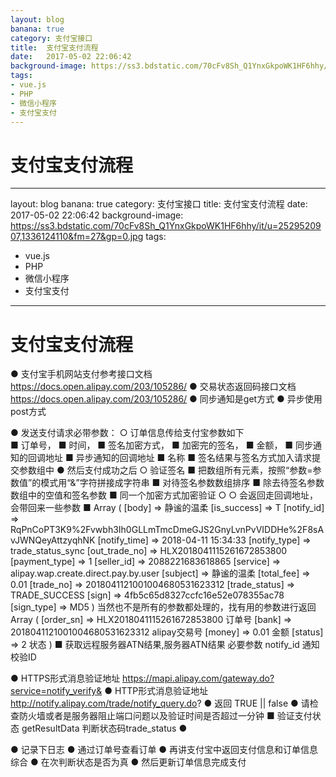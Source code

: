 ```yaml
---
layout: blog
banana: true
category: 支付宝接口
title:  支付宝支付流程
date:   2017-05-02 22:06:42
background-image: https://ss3.bdstatic.com/70cFv8Sh_Q1YnxGkpoWK1HF6hhy/it/u=2529520907,1336124110&fm=27&gp=0.jpg
tags:
- vue.js
- PHP
- 微信小程序
- 支付宝支付
---
```


# 支付宝支付流程

 ---
layout: blog
banana: true
category: 支付宝接口
title:  支付宝支付流程
date:   2017-05-02 22:06:42
background-image: https://ss3.bdstatic.com/70cFv8Sh_Q1YnxGkpoWK1HF6hhy/it/u=2529520907,1336124110&fm=27&gp=0.jpg
tags:
- vue.js
- PHP
- 微信小程序
- 支付宝支付
---

# 支付宝支付流程

● 支付宝手机网站支付参考接口文档  https://docs.open.alipay.com/203/105286/
● 交易状态返回码接口文档  https://docs.open.alipay.com/203/105286/
● 同步通知是get方式
● 异步使用post方式

● 发送支付请求必带参数：
○ 订单信息传给支付宝参数如下  
■ 订单号，
■ 时间，
■ 签名加密方式，
■ 加密完的签名，
■ 金额，
■ 同步通知的回调地址
■ 异步通知的回调地址
■ 名称
■ 签名结果与签名方式加入请求提交参数组中
● 然后支付成功之后
○ 验证签名
■ 把数组所有元素，按照“参数=参数值”的模式用“&”字符拼接成字符串
■ 对待签名参数数组排序
■ 除去待签名参数数组中的空值和签名参数
■ 同一个加密方式加密验证
○ 
○ 会返回走回调地址，会带回来一些参数
■ Array
   (
	    [body] => 静谧的温柔
	    [is_success] => T
	    [notify_id] => RqPnCoPT3K9%2Fvwbh3Ih0GLLmTmcDmeGJS2GnyLvnPvVIDDHe%2F8sAvJWNQeyAttzyqhNK
	    [notify_time] => 2018-04-11 15:34:33
	    [notify_type] => trade_status_sync
	    [out_trade_no] => HLX2018041115261672853800
	    [payment_type] => 1
	    [seller_id] => 2088221683618865
	    [service] => alipay.wap.create.direct.pay.by.user
	    [subject] => 静谧的温柔
	    [total_fee] => 0.01
	    [trade_no] => 2018041121001004680531623312
	    [trade_status] => TRADE_SUCCESS
	    [sign] => 4fb5c65d8327ccfc16e52e078355ac78
	    [sign_type] => MD5
	)
	当然也不是所有的参数都处理的，找有用的参数进行返回
	Array
	(
	    [order_sn] => HLX2018041115261672853800  订单号
	    [bank] => 2018041121001004680531623312	alipay交易号
	    [money] => 0.01  金额
	    [status] => 2  状态
	)
■ 获取远程服务器ATN结果,服务器ATN结果  必要参数 notify_id 通知校验ID

● HTTPS形式消息验证地址 https://mapi.alipay.com/gateway.do?service=notify_verify&
● HTTP形式消息验证地址 http://notify.alipay.com/trade/notify_query.do?
● 返回 TRUE || false 
● 请检查防火墙或者是服务器阻止端口问题以及验证时间是否超过一分钟
■ 验证支付状态 getResultData  判断状态码trade_status
● 	

● 记录下日志
● 通过订单号查看订单
● 再讲支付宝中返回支付信息和订单信息综合
● 在次判断状态是否为真
● 然后更新订单信息完成支付
